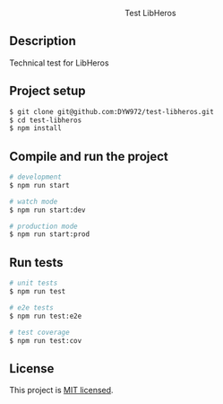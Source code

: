 <p align="center">
  Test LibHeros
</p>

## Description

Technical test for LibHeros

## Project setup

```bash
$ git clone git@github.com:DYW972/test-libheros.git
$ cd test-libheros
$ npm install
```

## Compile and run the project

```bash
# development
$ npm run start

# watch mode
$ npm run start:dev

# production mode
$ npm run start:prod
```

## Run tests

```bash
# unit tests
$ npm run test

# e2e tests
$ npm run test:e2e

# test coverage
$ npm run test:cov
```

## License

This project is [MIT licensed](https://github.com/DYW972/test-libheros/blob/main/LICENSE.md).
